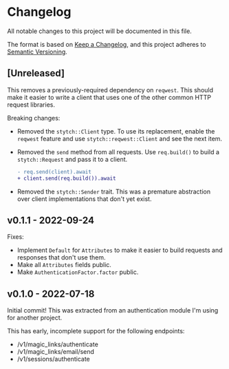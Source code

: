 # Changelog

All notable changes to this project will be documented in this file.

The format is based on [Keep a Changelog], and this project adheres to
[Semantic Versioning].

[Keep a Changelog]: https://keepachangelog.com/en/1.0.0/
[Semantic Versioning]: https://semver.org/spec/v2.0.0.html

## [Unreleased]

This removes a previously-required dependency on `reqwest`. This should make it
easier to write a client that uses one of the other common HTTP request
libraries.

Breaking changes:

- Removed the `stytch::Client` type. To use its replacement, enable the
  `reqwest` feature and use `stytch::reqwest::Client` and see the next item.
- Removed the `send` method from all requests. Use `req.build()` to build a
  `stytch::Request` and pass it to a client.

  ```diff
  - req.send(client).await
  + client.send(req.build()).await
  ```
- Removed the `stytch::Sender` trait. This was a premature abstraction over
  client implementations that don't yet exist.

## v0.1.1 - 2022-09-24

Fixes:

- Implement `Default` for `Attributes` to make it easier to build requests and responses that don't use them.
- Make all `Attributes` fields public.
- Make `AuthenticationFactor.factor` public.


## v0.1.0 - 2022-07-18

Initial commit! This was extracted from an authentication module I'm using for
another project.

This has early, incomplete support for the following endpoints:

- /v1/magic_links/authenticate
- /v1/magic_links/email/send
- /v1/sessions/authenticate
